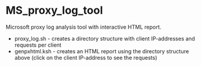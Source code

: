# MS_proxy_log_tool

Microsoft proxy log analysis tool with interactive HTML report.

* proxy_log.sh - creates a directory structure with client IP-addresses and requests per client
* genpxhtml.ksh - creates an HTML report using the directory structure above (click on the client IP-address to see the requests)
